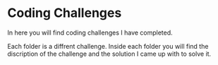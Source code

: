 Coding Challenges
======================

In here you will find coding challenges I have completed. 

Each folder is a diffrent challenge. Inside each folder you will find the discription of the challenge and the solution I came up with to solve it. 

